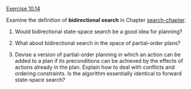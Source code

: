 [Exercise 10.14](ex_14/)

Examine the definition of **bidirectional
search** in Chapter [search-chapter](#/).

1.  Would bidirectional state-space search be a good idea for planning?

2.  What about bidirectional search in the space of partial-order plans?

3.  Devise a version of partial-order planning in which an action can be
    added to a plan if its preconditions can be achieved by the effects
    of actions already in the plan. Explain how to deal with conflicts
    and ordering constraints. Is the algorithm essentially identical to
    forward state-space search?

